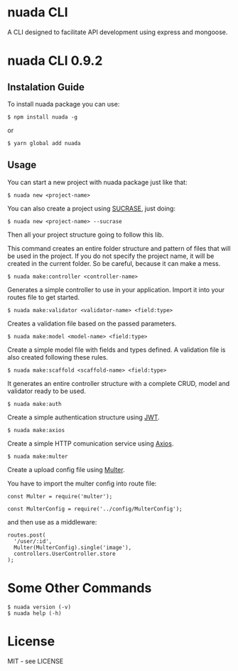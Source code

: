 # nuada CLI

A CLI designed to facilitate API development using express and mongoose.

# nuada CLI 0.9.2

## Instalation Guide

To install nuada package you can use:

```shell
$ npm install nuada -g
```

or

```shell
$ yarn global add nuada
```

## Usage

You can start a new project with nuada package just like that:

```shell
$ nuada new <project-name>
```

You can also create a project using [SUCRASE](https://www.npmjs.com/package/sucrase), just doing:

```shell
$ nuada new <project-name> --sucrase
```

Then all your project structure going to follow this lib.

This command creates an entire folder structure and pattern of files that will be used in the project.
If you do not specify the project name, it will be created in the current folder. So be careful, because it can make a mess.

```shell
$ nuada make:controller <controller-name>
```

Generates a simple controller to use in your application. Import it into your routes file to get started.

```shell
$ nuada make:validator <validator-name> <field:type>
```

Creates a validation file based on the passed parameters.

```shell
$ nuada make:model <model-name> <field:type>
```

Create a simple model file with fields and types defined. A validation file is also created following these rules.

```shell
$ nuada make:scaffold <scaffold-name> <field:type>
```

It generates an entire controller structure with a complete CRUD, model and validator ready to be used.

```shell
$ nuada make:auth
```

Create a simple authentication structure using [JWT](https://jwt.io/).

```shell
$ nuada make:axios
```

Create a simple HTTP comunication service using [Axios](https://github.com/axios/axios).

```shell
$ nuada make:multer
```

Create a upload config file using [Multer](https://github.com/expressjs/multer).

You have to import the multer config into route file:

```shell
const Multer = require('multer');

const MulterConfig = require('../config/MulterConfig');
```

and then use as a middleware:

```shell
routes.post(
  '/user/:id',
  Multer(MulterConfig).single('image'),
  controllers.UserController.store
);
```

# Some Other Commands

```shell
$ nuada version (-v)
$ nuada help (-h)
```

# License

MIT - see LICENSE
